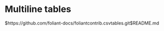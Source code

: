# Multiline tables

<include sethead="2" nohead="true">
    $https://github.com/foliant-docs/foliantcontrib.csvtables.git$README.md
</include>
